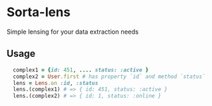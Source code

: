 # Sorta-lens
Simple lensing for your data extraction needs
## Usage

```ruby
  complex1 = {id: 451, .... status: :active }
  complex2 = User.first # has property `id` and method `status`
  lens = Lens.on :id, :status
  lens.(complex1) # => { id: 451, status: :active }
  lens.(complex2) # => { id: 1, status: :online }
```
